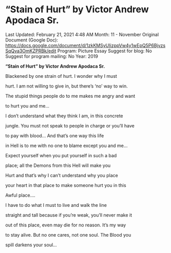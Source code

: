 # “Stain of Hurt” by Victor Andrew Apodaca Sr.

Last Updated: February 21, 2021 4:48 AM
Month: 11 - November
Original Document (Google Doc): https://docs.google.com/document/d/1zkKMSyUIizppVw4y1wEpQ5P6BjvzsSqQva3OmKZPRBk/edit
Program: Picture Essay
Suggest for blog: No
Suggest for program mailing: No
Year: 2019

**“Stain of Hurt” by Victor Andrew Apodaca Sr.**

Blackened by one strain of hurt. I wonder why I must

hurt. I am not willing to give in, but there’s ‘no’ way to win.

The stupid things people do to me makes me angry and want

to hurt you and me…

I don’t understand what they think I am, in this concrete

jungle. You must not speak to people in charge or you’ll have

to pay with blood… And that’s one way this life

in Hell is to me with no one to blame except you and me…

Expect yourself when you put yourself in such a bad

place; all the Demons from this Hell will make you

Hurt and that’s why I can’t understand why you place

your heart in that place to make someone hurt you in this

Awful place....

I have to do what I must to live and walk the line

straight and tall because if you’re weak, you’ll never make it

out of this place, even may die for no reason. It’s my way

to stay alive. But no one cares, not one soul. The Blood you

spill darkens your soul...